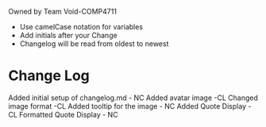 Owned by Team Void-COMP4711
- Use camelCase notation for variables
- Add initials after your Change
- Changelog will be read from oldest to newest

Change Log
==========
Added initial setup of changelog.md - NC
Added avatar image -CL
Changed image format -CL
Added tooltip for the image - NC
Added Quote Display -CL
Formatted Quote Display - NC
